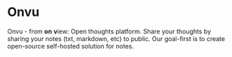 # Onvu
Onvu - from **on** **v**iew: Open thoughts platform. Share your thoughts by sharing your notes (txt, markdown, etc) to public.
Our goal-first is to create open-source self-hosted solution for notes.

